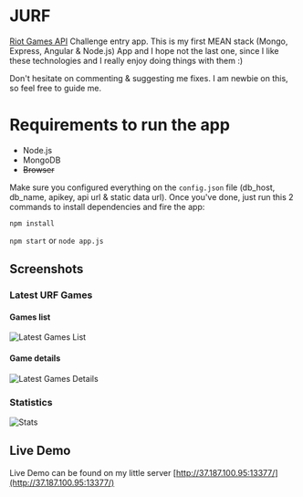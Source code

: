 # JURF
[Riot Games API](https://developer.riotgames.com/) Challenge entry app. This is my first MEAN stack (Mongo, Express, Angular & Node.js) App and I hope not the last one, since I like these technologies and I really enjoy doing things with them :)

Don't hesitate on commenting & suggesting me fixes. I am newbie on this, so feel free to guide me.

# Requirements to run the app
* Node.js
* MongoDB
* ~~Browser~~

Make sure you configured everything on the ``config.json`` file (db_host, db_name, apikey, api url & static data url). Once you've done, just run this 2 commands to install dependencies and fire the app:

``npm install``

``npm start`` or ``node app.js``

## Screenshots
### Latest URF Games
#### Games list
![Latest Games List](http://37.187.100.95:13377/screenshots/latestgames-list.jpg)

#### Game details
![Latest Games Details](http://37.187.100.95:13377/screenshots/latestgames-detail.jpg)

### Statistics
![Stats](http://37.187.100.95:13377/screenshots/stats.jpg)

## Live Demo
Live Demo can be found on my little server [http://37.187.100.95:13377/](http://37.187.100.95:13377/)